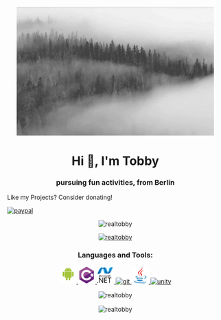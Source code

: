 <p align="center">
  <img width="460" height="300" src=https://github.com/realTobby/realTobby/blob/master/mistyforest.gif>
</p>

<h1 align="center">Hi 👋, I'm Tobby</h1>
<h3 align="center">pursuing fun activities, from Berlin</h3>

<p align="left">Like my Projects? Consider donating! </p>

[![paypal](https://www.paypalobjects.com/en_US/i/btn/btn_donateCC_LG.gif)](https://www.paypal.com/cgi-bin/webscr?cmd=_s-xclick&hosted_button_id=JEYR8CUCRW436)

<p align="center"> <img src="https://komarev.com/ghpvc/?username=realtobby&label=Profile%20views&color=0e75b6&style=flat" alt="realtobby" /> </p>

<p align="center"> <a href="https://github.com/ryo-ma/github-profile-trophy"><img src="https://github-profile-trophy.vercel.app/?username=realtobby" alt="realtobby" /></a> </p>


<h3 align="center">Languages and Tools:</h3>
<p align="center"> <a href="https://developer.android.com" target="_blank"> <img src="https://raw.githubusercontent.com/devicons/devicon/master/icons/android/android-original-wordmark.svg" alt="android" width="40" height="40"/> </a> <a href="https://www.w3schools.com/cs/" target="_blank"> <img src="https://raw.githubusercontent.com/devicons/devicon/master/icons/csharp/csharp-original.svg" alt="csharp" width="40" height="40"/> </a> <a href="https://dotnet.microsoft.com/" target="_blank"> <img src="https://raw.githubusercontent.com/devicons/devicon/master/icons/dot-net/dot-net-original-wordmark.svg" alt="dotnet" width="40" height="40"/> </a> <a href="https://git-scm.com/" target="_blank"> <img src="https://www.vectorlogo.zone/logos/git-scm/git-scm-icon.svg" alt="git" width="40" height="40"/> </a> <a href="https://www.java.com" target="_blank"> <img src="https://raw.githubusercontent.com/devicons/devicon/master/icons/java/java-original.svg" alt="java" width="40" height="40"/> </a> <a href="https://unity.com/" target="_blank"> <img src="https://www.vectorlogo.zone/logos/unity3d/unity3d-icon.svg" alt="unity" width="40" height="40"/> </a> </p>

<p align="center"><img align="center" src="https://github-readme-stats.vercel.app/api/top-langs?username=realtobby&show_icons=true&locale=en&layout=compact" alt="realtobby" /></p>

<p align="center"><img align="center" src="https://github-readme-streak-stats.herokuapp.com/?user=realtobby&" alt="realtobby" /></p>
